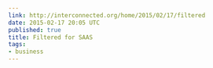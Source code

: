 ```yaml
---
link: http://interconnected.org/home/2015/02/17/filtered
date: 2015-02-17 20:05 UTC
published: true
title: Filtered for SAAS
tags:
- business
---
```



